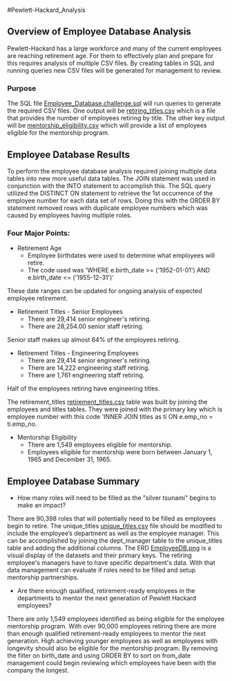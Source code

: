 #Pewlett-Hackard_Analysis

## Overview of Employee Database Analysis
Pewlett-Hackard has a large workforce and many of the current employees are reaching retirement age.
For them to effectively plan and prepare for this requires analysis of multiple CSV files.
By creating tables in SQL and running queries new CSV files will be generated for management to review. 

### Purpose
The SQL file [Employee_Database.challenge.sql](Queries/Employee_Database.challenge.sql) will run queries to generate the required CSV files.
One output will be [retiring_titles.csv](Data/retiring_titles.csv) which is a file that provides the number of employees retiring by title.
The other key output will be [mentorship_eligibility.csv](Data/mentorship_eligibility.csv) which will provide a list of employees eligible for the mentorship program.

## Employee Database Results
To perform the employee database analysis required joining multiple data tables into new more useful data tables.
The JOIN statement was used in conjunction with the INTO statement to accomplish this.
The SQL query utilized the DISTINCT ON statement to retrieve the 1st occurrence of the employee number for each data set of rows.
Doing this with the ORDER BY statement removed rows with duplicate employee numbers which was caused by employees having multiple roles.

### Four Major Points:
- Retirement Age
	- Employee birthdates were used to determine what employees will retire. 
	- The code used was 'WHERE e.birth_date >= ('1952-01-01') AND e.birth_date <= ('1955-12-31')'
	
These date ranges can be updated for ongoing analysis of expected employee retirement.
		 
- Retirement Titles - Senior Employees
	- There are 29,414 senior engineer's retiring. 
	- There are 28,254.00 senior staff retiring.
	
Senior staff makes up almost 64% of the employees retiring.

- Retirement Titles - Engineering Employees
	- There are 29,414 senior engineer's retiring. 
	- There are 14,222 engineering staff retiring.
	- There are 1,761 engineering staff retiring.
	
Half of the employees retiring have engineering titles.

The retirement_titles [retirement_titles.csv](Data/retirement_titles.csv) table was built by joining the employees and titles tables.
They were joined with the primary key which is employee number with this code 'INNER JOIN titles as ti
ON e.emp_no = ti.emp_no.
		
- Mentorship Eligibility
	- There are 1,549 employees eligible for mentorship. 
	- Employees eligible for mentorship were born between January 1, 1965 and December 31, 1965.
	

## Employee Database Summary

- How many roles will need to be filled as the "silver tsunami" begins to make an impact?

There are 90,398 roles that will potentially need to be filled as employees begin to retire.
The unique_titles [unique_titles.csv](Data/unique_titles.csv) file should be modified to include the employee’s department as well as the employee manager.
This can be accomplished by joining the dept_manager table to the unique_titles table and adding the additional columns.
The ERD [EmployeeDB.png](EmployeeDB.png) is a visual display of the datasets and their primary keys.
The retiring employee's managers have to have specific department's data.
With that data management can evaluate if roles need to be filled and setup mentorship partnerships.

- Are there enough qualified, retirement-ready employees in the departments to mentor the next generation of Pewlett Hackard employees?

There are only 1,549 employees identified as being eligible for the employee mentorship program.
With over 90,000 employees retiring there are more than enough qualified retirement-ready employees to mentor the next generation.
High achieving younger employees as well as employees with longevity should also be eligible for the mentorship program.
By removing the filter on birth_date and using ORDER BY to sort on from_date management could begin reviewing which employees have been with the company the longest.



